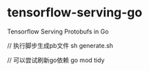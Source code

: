 # tensorflow-serving-go
Tensorflow Serving Protobufs in Go

// 执行脚步生成pb文件
sh generate.sh

// 可以尝试刷新go依赖
go mod tidy
